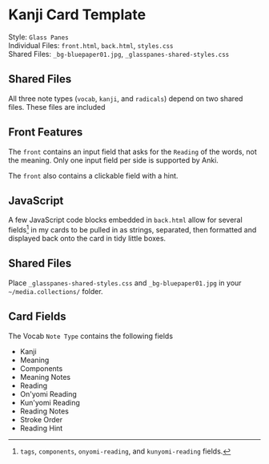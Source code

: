 # Kanji Card Template
Style: `Glass Panes`
<br> Individual Files: `front.html`, `back.html`, `styles.css` 
<br> Shared Files: `_bg-bluepaper01.jpg`, `_glasspanes-shared-styles.css`

## Shared Files
All three note types (`vocab`, `kanji`, and `radicals`) depend on two shared files. These files are included 

## Front Features
The `front` contains an input field that asks for the `Reading` of the words, not the meaning. Only one input field per side is supported by Anki. 

The `front` also contains a clickable field with a hint.

## JavaScript
A few JavaScript code blocks embedded in `back.html` allow for several fields[^2] in my cards to be pulled in as strings, separated, then formatted and displayed back onto the card in tidy little boxes.
[^2]:`tags`, `components`, `onyomi-reading`, and `kunyomi-reading` fields.

## Shared Files
Place `_glasspanes-shared-styles.css` and `_bg-bluepaper01.jpg` in your `~/media.collections/` folder.

## Card Fields
The Vocab `Note Type` contains the following fields
- Kanji
- Meaning
- Components
- Meaning Notes
- Reading
- On'yomi Reading
- Kun'yomi Reading
- Reading Notes
- Stroke Order
- Reading Hint